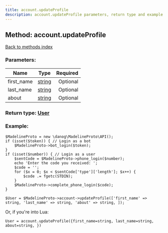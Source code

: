 ```yaml
---
title: account.updateProfile
description: account.updateProfile parameters, return type and example
---
```

## Method: account.updateProfile  
[Back to methods index](index.md)


### Parameters:

| Name     |    Type       | Required |
|----------|:-------------:|---------:|
|first\_name|[string](../types/string.md) | Optional|
|last\_name|[string](../types/string.md) | Optional|
|about|[string](../types/string.md) | Optional|


### Return type: [User](../types/User.md)

### Example:


```
$MadelineProto = new \danog\MadelineProto\API();
if (isset($token)) { // Login as a bot
    $MadelineProto->bot_login($token);
}
if (isset($number)) { // Login as a user
    $sentCode = $MadelineProto->phone_login($number);
    echo 'Enter the code you received: ';
    $code = '';
    for ($x = 0; $x < $sentCode['type']['length']; $x++) {
        $code .= fgetc(STDIN);
    }
    $MadelineProto->complete_phone_login($code);
}

$User = $MadelineProto->account->updateProfile(['first_name' => string, 'last_name' => string, 'about' => string, ]);
```

Or, if you're into Lua:

```
User = account.updateProfile({first_name=string, last_name=string, about=string, })
```

